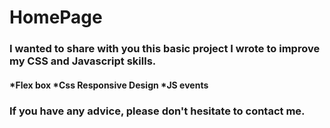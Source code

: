 # HomePage
### I wanted to share with you this basic project I wrote to improve my CSS and Javascript skills.
#### *Flex box *Css Responsive Design *JS events 
### If you have any advice, please don't hesitate to contact me.

